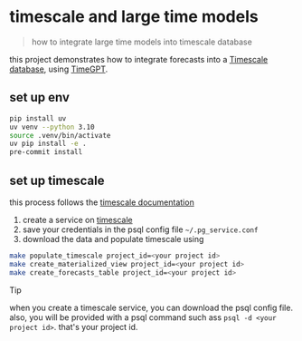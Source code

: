 # timescale and large time models 
> how to integrate large time models into timescale database 

this project demonstrates how to integrate forecasts into a [Timescale database](https://docs.timescale.com/), using [TimeGPT](https://docs.nixtla.io/).

## set up env

```bash
pip install uv
uv venv --python 3.10
source .venv/bin/activate
uv pip install -e .
pre-commit install
```

## set up timescale

this process follows the [timescale documentation](https://docs.timescale.com/tutorials/latest/financial-tick-data/financial-tick-dataset)

1. create a service on [timescale](https://console.cloud.timescale.com/) 
1. save your credentials in the psql config file `~/.pg_service.conf` 
1. download the data and populate timescale using

```bash
make populate_timescale project_id=<your project id>
make create_materialized_view project_id=<your project id>
make create_forecasts_table project_id=<your project id>
```

> [!TIP]
> when you create a timescale service, you can download the psql config file.
> also, you will be provided with a psql command such ass `psql -d <your project id>`.
> that's your project id.
